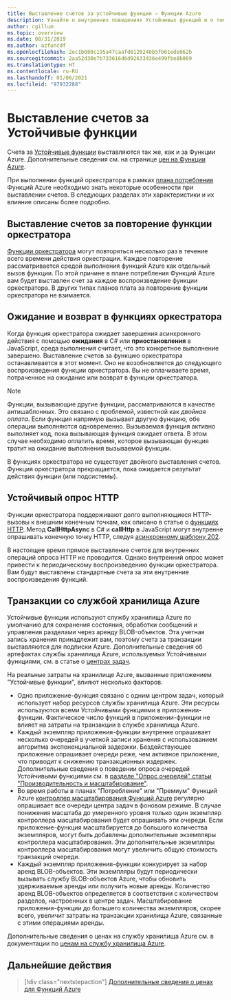 ```yaml
---
title: Выставление счетов за устойчивые функции — Функции Azure
description: Узнайте о внутренних поведениях Устойчивых функций и о том, как они влияют на выставление счетов за использование Функций Azure.
author: cgillum
ms.topic: overview
ms.date: 08/31/2019
ms.author: azfuncdf
ms.openlocfilehash: 2ec1b080c195a47caafd0120240b5fb61ede062b
ms.sourcegitcommit: 2aa52d30e7b733616d6d92633436e499fbe8b069
ms.translationtype: HT
ms.contentlocale: ru-RU
ms.lasthandoff: 01/06/2021
ms.locfileid: "97932288"
---
```

# <a name="durable-functions-billing"></a>Выставление счетов за Устойчивые функции

Счета за [Устойчивые функции](durable-functions-overview.md) выставляются так же, как и за Функции Azure. Дополнительные сведения см. на странице [цен на Функции Azure](https://azure.microsoft.com/pricing/details/functions/).

При выполнении функций оркестратора в рамках [плана потребления](../consumption-plan.md) Функций Azure необходимо знать некоторые особенности при выставлении счетов. В следующих разделах эти характеристики и их влияние описаны более подробно.

## <a name="orchestrator-function-replay-billing"></a>Выставление счетов за повторение функции оркестратора

[Функции оркестратора](durable-functions-orchestrations.md) могут повторяться несколько раз в течение всего времени действия оркестрации. Каждое повторение рассматривается средой выполнения функций Azure как отдельный вызов функции. По этой причине в плане потребления Функций Azure вам будет выставлен счет за каждое воспроизведение функции оркестратора. В других типах планов плата за повторение функции оркестратора не взимается.

## <a name="awaiting-and-yielding-in-orchestrator-functions"></a>Ожидание и возврат в функциях оркестратора

Когда функция оркестратора ожидает завершения асинхронного действия с помощью **ожидания** в C# или **приостановления** в JavaScript, среда выполнения считает, что это конкретное выполнение завершено. Выставление счетов за функцию оркестратора останавливается в этот момент. Оно не возобновляется до следующего воспроизведения функции оркестратора. Вы не оплачиваете время, потраченное на ожидание или возврат в функции оркестратора.

> [!NOTE]
> Функции, вызывающие другие функции, рассматриваются в качестве антишаблонных. Это связано с проблемой, известной как _двойная оплата_. Если функция напрямую вызывает другую функцию, обе операции выполняются одновременно. Вызываемая функция активно выполняет код, пока вызывающая функция ожидает ответа. В этом случае необходимо оплатить время, которое вызывающая функция тратит на ожидание выполнения вызываемой функции.
>
> В функциях оркестратора не существует двойного выставления счетов. Функция оркестратора прекращается, пока ожидается результат действия функции (или подсистемы).

## <a name="durable-http-polling"></a>Устойчивый опрос HTTP

Функции оркестратора поддерживают долго выполняющиеся HTTP-вызовы к внешним конечным точкам, как описано в статье о [функциях HTTP](durable-functions-http-features.md). Метод **CallHttpAsync** в C# и **callHttp** в JavaScript могут внутренне опрашивать конечную точку HTTP, следуя [асинхронному шаблону 202](durable-functions-http-features.md#http-202-handling).

В настоящее время прямое выставление счетов для внутренних операций опроса HTTP не проводится. Однако внутренний опрос может привести к периодическому воспроизведению функции оркестратора. Вам будут выставлены стандартные счета за эти внутренние воспроизведения функций.

## <a name="azure-storage-transactions"></a>Транзакции со службой хранилища Azure

Устойчивые функции используют службу хранилища Azure по умолчанию для сохранения состояния, обработки сообщений и управления разделами через аренду BLOB-объектов. Эта учетная запись хранения принадлежит вам, поэтому счета за транзакции выставляются для подписки Azure. Дополнительные сведения об артефактах службы хранилища Azure, используемых Устойчивыми функциями, см. в статье о [центрах задач](durable-functions-task-hubs.md).

На реальные затраты на хранилище Azure, вызванные приложением "Устойчивые функции", влияют несколько факторов.

* Одно приложение-функция связано с одним центром задач, который использует набор ресурсов службы хранилища Azure. Эти ресурсы используются всеми Устойчивыми функциями в приложении-функции. Фактическое число функций в приложении-функции не влияет на затраты на транзакции в службе хранилища Azure.
* Каждый экземпляр приложения-функции внутренне опрашивает несколько очередей в учетной записи хранения с использованием алгоритма экспоненциальной задержки. Бездействующее приложение опрашивает очереди реже, чем активное приложение, что приводит к снижению транзакционных издержек. Дополнительные сведения о поведении опроса очередей Устойчивыми функциями см. в [разделе "Опрос очередей" статьи "Производительность и масштабирование"](durable-functions-perf-and-scale.md#queue-polling).
* Во время работы в планах "Потребление" или "Премиум" Функций Azure [контроллер масштабирования Функций Azure](../event-driven-scaling.md) регулярно опрашивает все очереди центра задач в фоновом режиме. В случае понижения масштаба до умеренного уровня только один экземпляр контроллера масштабирования будет опрашивать эти очереди. Если приложение-функция масштабируется до большого количества экземпляров, могут быть добавлены дополнительные экземпляры контроллера масштабирования. Эти дополнительные экземпляры контроллера масштабирования могут увеличить общую стоимость транзакций очереди.
* Каждый экземпляр приложения-функции конкурирует за набор аренд BLOB-объектов. Эти экземпляры будут периодически вызывать службу BLOB-объектов Azure, чтобы обновить удерживаемые аренды или получить новые аренды. Количество аренд BLOB-объектов определяется в соответствии с количеством разделов, настроенных в центре задач. Масштабирование приложения-функции до большего количества экземпляров, скорее всего, увеличит затраты на транзакции хранилища Azure, связанные с этими операциями аренды.

Дополнительные сведения о ценах на службу хранилища Azure см. в документации по [ценам на службу хранилища Azure](https://azure.microsoft.com/pricing/details/storage/). 

## <a name="next-steps"></a>Дальнейшие действия

> [!div class="nextstepaction"]
> [Дополнительные сведения о ценах для Функций Azure](https://azure.microsoft.com/pricing/details/functions/)
